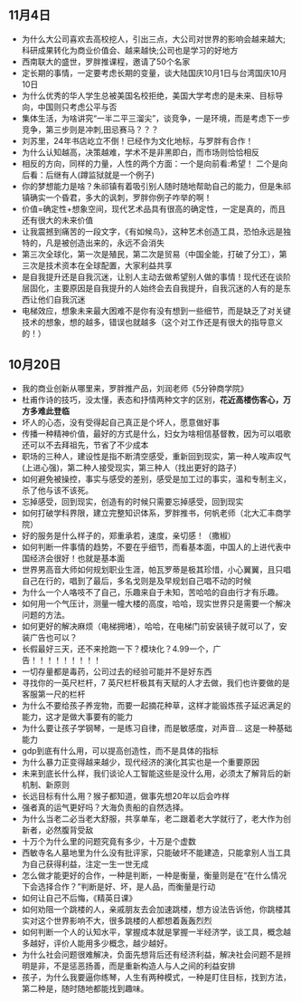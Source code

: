 
## 11月4日
* 为什么大公司喜欢去高校挖人，引出三点，大公司对世界的影响会越来越大;科研成果转化为商业价值会、越来越快;公司也是学习的好地方
* 西南联大的盛世，罗胖推课程，邀请了50个名家
* 定长期的事情，一定要考虑长期的变量，谈大陆国庆10月1日与台湾国庆10月10日
* 为什么优秀的华人学生总被美国名校拒绝，美国大学考虑的是未来、目标导向，中国则只考虑公平与否
* 集体生活，为啥讲究“一半二平三溜尖”，谈竞争，一是环境，而是考虑下一步竞争，第三步则是冲刺,田忌赛马？？？
* 刘苏里，24年书店屹立不倒！已经作为文化地标，与罗胖有合作！
* 为什么认知越高，决策越难，学术不是非黑即白，而市场则恰恰相反
* 相反的方向，同样的力量，人性的两个方面：一个是向前看:希望！ 二个是向后看：后继有人(蹲监狱就是一个例子)
* 你的梦想能力是啥？朱祁镇有着吸引别人随时随地帮助自己的能力，但是朱祁镇确实一个昏君，多大的讽刺，罗胖你例子咋举的啊！
* 价值=确定性+想象空间，现代艺术品具有很高的确定性，一定是真的，而且还有很大的未来价值
* 让我震撼到痛苦的一段文字，《有如候鸟》，这种艺术创造工具，恐怕永远是独特的，凡是被创造出来的，永远不会消失
* 第三次全球化，第一次是殖民，第二次是贸易（中国全能，打破了分工），第三次是技术资本在全球配置，大家利益共享
* 是自我提升还是自我沉迷，让别人主动去做希望别人做的事情！现代还在谈阶层固化，主要原因是自我提升的人始终会去自我提升，自我沉迷的人有的是东西让他们自我沉迷
* 电梯效应，想象未来最大困难不是你有没有想到一些细节，而是缺乏了对关键技术的想象，想的越多，错误也就越多（这个对工作还是有很大的指导意义的！）

## 10月20日
* 我的商业创新从哪里来，罗胖推产品，刘润老师《5分钟商学院》
* 杜甫作诗的技巧，没太懂，表态和抒情两种文字的区别，**花近高楼伤客心，万方多难此登临**
* 坏人的心态，没有受得起自己真正是个坏人，愿意做好事
* 传播一种精神价值，最好的方式是什么，妇女为啥相信基督教，因为可以唱歌还可以不去拜祖先，节省了不少成本
* 职场的三种人，建设性是指不断清空感受，重新回到现实，第一种人唉声叹气(上进心强)，第二种人接受现实，第三种人（找出更好的路子）
* 如何避免被操控，事实与感受的差别，感受是加工过的事实，温和专制主义，杀了他与该不该死。
* 忘掉感受，回到现实，创造有的时候只需要忘掉感受，回到现实
* 如何打破学科界限，建立完整知识体系，罗胖推书，何帆老师（北大汇丰商学院）
* 好的服务是什么样子的，郑重承若，速度，亲切感！（撒椒）
* 如何判断一件事情的趋势，不要在乎细节，而看基本面，中国人的上进代表中国经济会很好！也就是基本面
* 世界男高音大师如何规划职业生涯，帕瓦罗蒂是极其珍惜，小心翼翼，且只唱自己在行的，唱到了最后，多名戈则是及早规划自己唱不动的时候
* 为什么一个人咯吱不了自己，乐趣来自于未知，苦哈哈的自由行才有乐趣。
* 如何用一个气压计，测量一幢大楼的高度，哈哈，现实世界只是需要一个解决问题的方法。
* 如何更好的解决麻烦（电梯拥堵），哈哈，在电梯门前安装镜子就可以了，安装广告也可以？
* 长假最好三天，还不来抢跑一下？模块化？4.99一个，广告！！！！！！！！！
* 一切存量都是毒药，公司过去的经验可能并不是好东西
* 寻找你的一英尺栏杆，7 英尺栏杆极其有天赋的人才去做，我们也许要做的是客服第一尺的栏杆
* 为什么不要给孩子养宠物，而要一起摘花种草，这样才能锻炼孩子延迟满足的能力，这才是做大事要有的能力
* 为什么要让孩子学钢琴，一是练习自律，而是敏感度，对声音... 这是一种基础能力
* gdp到底有什么用，可以提高创造性，而不是具体的指标
* 为什么暴力正变得越来越少，现代经济的演化其实也是一个重要原因
* 未来到底长什么样，我们谈论人工智能这些是没什么用，必须太了解背后的新机制、新原则
* 长远目标有什么用？猴子都知道，做事先想20年以后会咋样
* 强者真的运气更好吗？大海负责船的自然选择。
* 为什么当老二必当老大舒服，共享单车，老二跟着老大学就行了，老大作为创新者，必然腹背受敌
* 十万个为什么里的问题究竟有多少，十万是个虚数
* 西敏寺名人墓地里为什么没有批评家，只能破坏不能建造，只能拿别人当工具为自己获得利益，注定一生一世无成
* 怎么做才能更好的合作，一种是判断，一种是衡量，衡量则是在“在什么情况下会选择合作？”判断是好、坏，是人品，而衡量是行动
* 如何让自己不后悔，《精英日课》
* 如何劝阻一个跳楼的人，亲戚朋友去会加速跳楼，想方设法告诉他，你跳楼其实对这个世界影响不大，很多跳楼的人都想着轰轰烈烈
* 如何判断一个人的认知水平，掌握成本就是掌握一半经济学，谈工具，概念越多越好，评价人能用多少概念，越少越好。
* 为什么社会问题很难解决，负面先想背后还有经济利益，解决社会问题不是辨明是非，不是惩恶扬善，而是重新构造人与人之间的利益安排
* 孩子，为什么我要逼你练琴，人生有两种模式，一种是盯住目标，找到方法，第二种是，随时随地都能找到趣味。